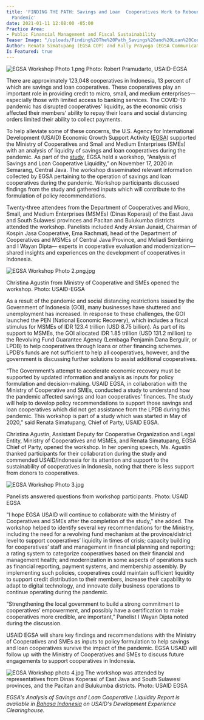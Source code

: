```yaml
---
title: 'FINDING THE PATH: Savings and Loan  Cooperatives Work to Rebound Amidst the
  Pandemic'
date: 2021-01-11 12:08:00 -05:00
Practice Area:
- Public Financial Management and Fiscal Sustainability
Teaser Image: "/uploads/Finding%20The%20Path_Savings%20and%20Loan%20Cooperatives.png"
Author: Renata Simatupang (EGSA COP) and Rully Prayoga (EGSA Communication Consultant)
Is Featured: true
---
```


![EGSA Workshop Photo 1.png](/uploads/EGSA%20Workshop%20Photo%201.png)
Photo: Robert Pramudarto, USAID-EGSA

There are approximately 123,048 cooperatives in Indonesia, 13 percent of which are savings and loan cooperatives. These cooperatives play an important role in providing credit to micro, small, and medium enterprises—especially those with limited access to banking services. The COVID-19 pandemic has disrupted cooperatives’ liquidity, as the economic crisis affected their members’ ability to repay their loans and social distancing orders limited their ability to collect payments.

To help alleviate some of these concerns, the U.S. Agency for International Development (USAID) Economic Growth Support Activity ([EGSA](https://devtechsys.com/projects/Economic-Growth-Support-Activity-(EGSA)-in-Indonesia/)) supported the Ministry of Cooperatives and Small and Medium Enterprises (SMEs) with an analysis of liquidity of savings and loan cooperatives during the pandemic. As part of the [study](https://pdf.usaid.gov/pdf_docs/PA00Z79J.pdf), EGSA held a workshop, “Analysis of Savings and Loan Cooperative Liquidity,” on November 17, 2020 in Semarang, Central Java. The workshop disseminated relevant information collected by EGSA pertaining to the operation of savings and loan cooperatives during the pandemic. Workshop participants discussed findings from the study and gathered inputs which will contribute to the formulation of policy recommendations.

Twenty-three attendees from the Department of Cooperatives and Micro, Small, and Medium Enterprises (MSMEs) (Dinas Koperasi) of the East Java and South Sulawesi provinces and Pacitan and Bulukumba districts attended the workshop. Panelists included Andy Arslan Junaid, Chairman of Kospin Jasa Cooperative, Ema Rachmati, head of the Department of Cooperatives and MSMEs of Central Java Province, and Meliadi Sembiring and I Wayan Dipta— experts in cooperative evaluation and modernization— shared insights and experiences on the development of cooperatives in Indonesia.

![EGSA Workshop Photo 2.png.jpg](/uploads/EGSA%20Workshop%20Photo%202.png.jpg)

Christina Agustin from Ministry of Cooperative and SMEs opened the workshop. Photo: USAID-EGSA

As a result of the pandemic and social distancing restrictions issued by the Government of Indonesia (GOI), many businesses have shuttered and unemployment has increased. In response to these challenges, the GOI launched the PEN (National Economic Recovery), which includes a fiscal stimulus for MSMEs of IDR 123.4 trillion (USD 8.75 billion). As part of its support to MSMEs, the GOI allocated IDR 1.85 trillion (USD 131.2 million) to the Revolving Fund Guarantee Agency (Lembaga Penjamin Dana Bergulir, or LPDB) to help cooperatives through loans or other financing schemes. LPDB’s funds are not sufficient to help all cooperatives, however, and the government is discussing further solutions to assist additional cooperatives.

“The Government’s attempt to accelerate economic recovery must be supported by updated information and analysis as inputs for policy formulation and decision-making. USAID EGSA, in collaboration with the Ministry of Cooperative and SMEs, conducted a study to understand how the pandemic affected savings and loan cooperatives’ finances. The study will help to develop policy recommendations to support those savings and loan cooperatives which did not get assistance from the LPDB during this pandemic. This workshop is part of a study which was started in May of 2020,” said Renata Simatupang, Chief of Party, USAID EGSA.

Christina Agustin, Assistant Deputy for Cooperative Organization and Legal Entity, Ministry of Cooperatives and MSMEs, and Renata Simatupang, EGSA Chief of Party, opened the workshop. In her opening speech, Ms. Agustin thanked participants for their collaboration during the study and commended USAID/Indonesia for its attention and support to the sustainability of cooperatives in Indonesia, noting that there is less support from donors to cooperatives.

![EGSA Workshop Photo 3.jpg](/uploads/EGSA%20Workshop%20Photo%203.jpg)

Panelists answered questions from workshop participants. Photo: USAID EGSA

“I hope EGSA USAID will continue to collaborate with the Ministry of Cooperatives and SMEs after the completion of the study,” she added.
The workshop helped to identify several key recommendations for the Ministry, including the need for a revolving fund mechanism at the province/district level to support cooperatives’ liquidity in times of crisis; capacity building for cooperatives’ staff and management in financial planning and reporting; a rating system to categorize cooperatives based on their financial and management health; and modernization in some aspects of operations such as financial reporting, payment systems, and membership assembly. By implementing such policies, cooperatives could maintain sufficient liquidity to support credit distribution to their members, increase their capability to adapt to digital technology, and innovate daily business operations to continue operating during the pandemic.

“Strengthening the local government to build a strong commitment to cooperatives’ empowerment, and possibly have a certification to make cooperatives more credible, are important,” Panelist I Wayan Dipta noted during the discussion.

USAID EGSA will share key findings and recommendations with the Ministry of Cooperatives and SMEs as inputs to policy formulation to help savings and loan cooperatives survive the impact of the pandemic. EGSA USAID will follow up with the Ministry of Cooperatives and SMEs to discuss future engagements to support cooperatives in Indonesia.

![EGSA Workshop photo 4.jpg](/uploads/EGSA%20Workshop%20photo%204.jpg)
The workshop was attended by representatives from Dinas Koperasi of East Java and South Sulawesi provinces, and the Pacitan and Bulukumba districts. Photo: USAID EGSA

*EGSA's Analysis of Savings and Loan Cooperative Liquidity Report is available in [Bahasa Indonesia](https://devtechsys.com/insights/2021/01/11/finding-the-path-savings-and-loan-cooperatives-work-to-rebound-amidst-the-pandemic/) on USAID's Development Experience Clearinghouse.*